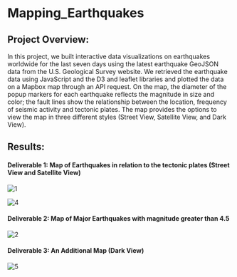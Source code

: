 # Mapping_Earthquakes
## Project Overview:
In this project, we built interactive data visualizations on earthquakes worldwide for the last seven days using the latest earthquake GeoJSON data from the U.S. Geological Survey website. We retrieved the earthquake data using JavaScript and the D3 and leaflet libraries and plotted the data on a Mapbox map through an API request.
On the map, the diameter of the popup markers for each earthquake reflects the magnitude in size and color; the fault lines show the relationship between the location, frequency of seismic activity and tectonic plates. The map provides the options to view the map in three different styles (Street View, Satellite View, and Dark View). 


## Results:
#### Deliverable 1: Map of Earthquakes in relation to the tectonic plates (Street View and Satellite View)
![1](https://user-images.githubusercontent.com/100629325/190256254-7c044c73-25ab-46dd-81cc-e6f9cca9b381.jpg)

![4](https://user-images.githubusercontent.com/100629325/190257862-029671ee-4ae6-4be5-97d2-970854d00b85.png)

#### Deliverable 2: Map of Major Earthquakes with magnitude greater than 4.5
![2](https://user-images.githubusercontent.com/100629325/190257065-c1f8d46f-06bc-4339-b198-6db81ddec7b7.jpg)

#### Deliverable 3: An Additional Map (Dark View)
![5](https://user-images.githubusercontent.com/100629325/190258547-e6592201-b13a-49bd-8c1a-27a87c4e2f88.jpg)

